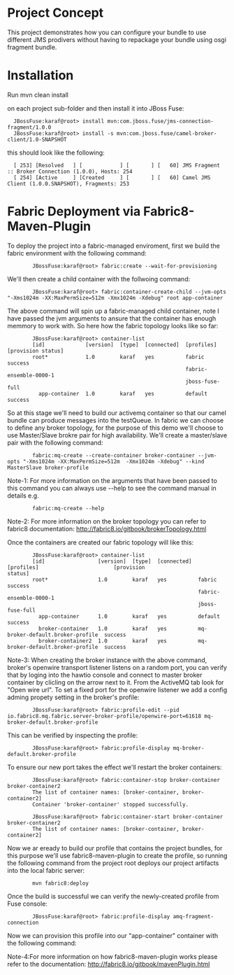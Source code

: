 Project Concept
===============
This project demonstrates how you can configure your bundle to use different JMS prodivers without having to repackage your bundle using osgi fragment bundle. 

Installation
============
Run 
      mvn clean install

on each project sub-folder and then install it into JBoss Fuse: 

      JBossFuse:karaf@root> install mvn:com.jboss.fuse/jms-connection-fragment/1.0.0
      JBossFuse:karaf@root> install -s mvn:com.jboss.fuse/camel-broker-client/1.0-SNAPSHOT

this should look like the following: 

      [ 253] [Resolved   ] [            ] [       ] [   60] JMS Fragment :: Broker Connection (1.0.0), Hosts: 254
      [ 254] [Active     ] [Created     ] [       ] [   60] Camel JMS Client (1.0.0.SNAPSHOT), Fragments: 253

Fabric Deployment via Fabric8-Maven-Plugin
==========================================
To deploy the project into a fabric-managed enviroment, first we build the fabric environment with the following command:

            JBossFuse:karaf@root> fabric:create --wait-for-provisioning

We'll then create a child container with the follwoing command: 

            JBossFuse:karaf@root> fabric:container-create-child --jvm-opts "-Xms1024m -XX:MaxPermSize=512m -Xmx1024m -Xdebug" root app-container

The above command will spin up a fabric-managed child container, note I have passed the jvm arguments to ansure that the container has enough memmory to work with. So here how the fabric topology looks like so far: 

            JBossFuse:karaf@root> container-list 
            [id]             [version]  [type]  [connected]  [profiles]              [provision status]
            root*            1.0        karaf   yes          fabric                  success           
                                                             fabric-ensemble-0000-1                    
                                                             jboss-fuse-full                           
              app-container  1.0        karaf   yes          default                 success 

So at this stage we'll need to build our activemq container so that our camel bundle can produce messages into the testQueue. In fabric we can choose to define any broker topology, for the purpose of this demo we'll choose to use Master/Slave brokre pair for high availability. We'll create a master/slave pair with the following command: 

            fabric:mq-create --create-container broker-container --jvm-opts "-Xms1024m -XX:MaxPermSize=512m  -Xmx1024m -Xdebug" --kind MasterSlave broker-profile
            
Note-1: For more information on the arguments that have been passed to this command you can always use --help to see the command manual in details e.g.
      
            fabric:mq-create --help      

Note-2: For more information on the broker topology you can refer to fabric8 documentation: http://fabric8.io/gitbook/brokerTopology.html  
            
Once the containers are created our fabric topology will like this: 

            JBossFuse:karaf@root> container-list 
            [id]                 [version]  [type]  [connected]  [profiles]                        [provision                        status]
            root*                1.0        karaf   yes          fabric                            success           
                                                                 fabric-ensemble-0000-1                              
                                                                 jboss-fuse-full                                     
              app-container      1.0        karaf   yes          default                           success           
              broker-container   1.0        karaf   yes          mq-broker-default.broker-profile  success           
              broker-container2  1.0        karaf   yes          mq-broker-default.broker-profile  success 
  
Note-3: When creating the broker instance with the above command, broker's openwire transport listener listens on a random port, you can verify that by loging into the hawtio console and connect to master broker container by clicling on the arrow next to it. From the ActiveMQ tab look for "Open wire url". To set a fixed port for the openwire listener we add a config adming propety setting in the broker's profile: 

            JBossFuse:karaf@root> fabric:profile-edit --pid io.fabric8.mq.fabric.server-broker-profile/openwire-port=61618 mq-broker-default.broker-profile
            
This can be verified by inspecting the profile: 

            JBossFuse:karaf@root> fabric:profile-display mq-broker-default.broker-profile
            
To ensure our new port takes the effect we'll restart the broker containers: 

            JBossFuse:karaf@root> fabric:container-stop broker-container broker-container2
            The list of container names: [broker-container, broker-container2]
            Container 'broker-container' stopped successfully.
            
            JBossFuse:karaf@root> fabric:container-start broker-container broker-container2
            The list of container names: [broker-container, broker-container2]

Now we ar eready to build our profile that contains the project bundles, for this purpose we'll use fabric8-maven-plugin to create the profile, so running the following command from the project root deploys our project artifacts into the local fabric server: 

            mvn fabric8:deploy

Once the build is successful we can verify the newly-created profile from Fuse console: 

            JBossFuse:karaf@root> fabric:profile-display amq-fragment-connection
            
Now we can provision this profile into our "app-container" container with the following command: 

            

            

Note-4:For more information on how fabric8-maven-plugin works please refer to the documentation: http://fabric8.io/gitbook/mavenPlugin.html



            

            
            


            

 

  

      
      

